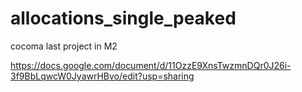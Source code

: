 # allocations_single_peaked
cocoma last project in M2


https://docs.google.com/document/d/11OzzE9XnsTwzmnDQr0J26i-3f9BbLqwcW0JyawrHBvo/edit?usp=sharing
